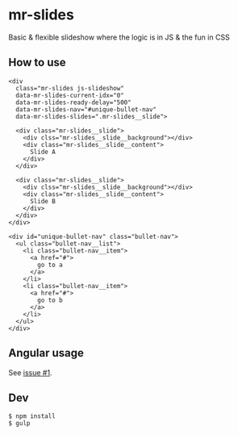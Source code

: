 # mr-slides
Basic &amp; flexible slideshow where the logic is in JS &amp; the fun in CSS

## How to use

```
<div
  class="mr-slides js-slideshow"
  data-mr-slides-current-idx="0"
  data-mr-slides-ready-delay="500"
  data-mr-slides-nav="#unique-bullet-nav"
  data-mr-slides-slides=".mr-slides__slide">

  <div class="mr-slides__slide">
    <div clss="mr-slides__slide__background"></div>
    <div class="mr-slides__slide__content">
      Slide A
    </div>
  </div>

  <div class="mr-slides__slide">
    <div clss="mr-slides__slide__background"></div>
    <div class="mr-slides__slide__content">
      Slide B
    </div>
  </div>
</div>

<div id="unique-bullet-nav" class="bullet-nav">
  <ul class="bullet-nav__list">
    <li class="bullet-nav__item">
      <a href="#">
        go to a
      </a>
    </li>
    <li class="bullet-nav__item">
      <a href="#">
        go to b
      </a>
    </li>
  </ul>
</div>
```

## Angular usage
See [issue #1](https://github.com/mrhenry/mr-slides/issues/1).

## Dev

```
$ npm install
$ gulp
```

